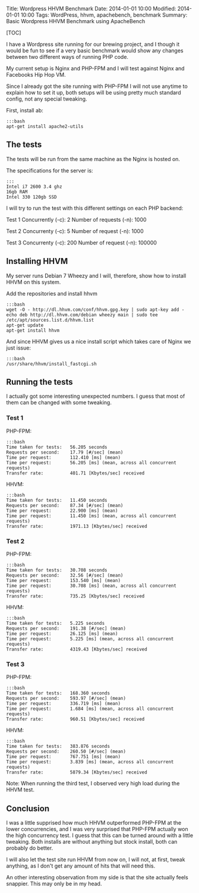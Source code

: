 Title: Wordpress HHVM Benchmark
Date: 2014-01-01 10:00
Modified: 2014-01-01 10:00
Tags: WordPress, hhvm, apachebench, benchmark
Summary: Basic Wordpress HHVM Benchmark using ApacheBench

[TOC]


I have a Wordpress site running for our brewing project, and I though it would be fun to see if a very basic benchmark would show any changes between two different ways of running PHP code.

My current setup is Nginx and PHP-FPM and I will test against Nginx and Facebooks Hip Hop VM.

Since I already got the site running with PHP-FPM I will not use anytime to explain how to set it up, both setups will be using pretty much standard config, not any special tweaking.

First, install ab:

    :::bash
    apt-get install apache2-utils

## The tests

The tests will be run from the same machine as the Nginx is hosted on.

The specifications for the server is:

    :::
    Intel i7 2600 3.4 ghz
    16gb RAM
    Intel 330 120gb SSD

I will try to run the test with this different settings on each PHP backend:

Test 1
Concurrently (-c): 2
Number of requests (-n): 1000

Test 2
Concurrenty (-c): 5
Number of request (-n): 1000

Test 3
Concurrenty (-c): 200
Number of request (-n): 100000

## Installing HHVM

My server runs Debian 7 Wheezy and I will, therefore, show how to install HHVM on this system.

Add the repositories and install hhvm

    :::bash
    wget -O - http://dl.hhvm.com/conf/hhvm.gpg.key | sudo apt-key add -
    echo deb http://dl.hhvm.com/debian wheezy main | sudo tee /etc/apt/sources.list.d/hhvm.list
    apt-get update
    apt-get install hhvm

And since HHVM gives us a nice install script which takes care of Nginx we just issue:

    :::bash
    /usr/share/hhvm/install_fastcgi.sh

## Running the tests

I actually got some interesting unexpected numbers. I guess that most of them can be changed with some tweaking.

### Test 1
PHP-FPM:

    :::bash
    Time taken for tests:   56.205 seconds
    Requests per second:    17.79 [#/sec] (mean)
    Time per request:       112.410 [ms] (mean)
    Time per request:       56.205 [ms] (mean, across all concurrent requests)
    Transfer rate:          401.71 [Kbytes/sec] received

HHVM:

    :::bash
    Time taken for tests:   11.450 seconds
    Requests per second:    87.34 [#/sec] (mean)
    Time per request:       22.900 [ms] (mean)
    Time per request:       11.450 [ms] (mean, across all concurrent requests)
    Transfer rate:          1971.13 [Kbytes/sec] received

### Test 2
PHP-FPM:

    :::bash
    Time taken for tests:   30.708 seconds
    Requests per second:    32.56 [#/sec] (mean)
    Time per request:       153.540 [ms] (mean)
    Time per request:       30.708 [ms] (mean, across all concurrent requests)
    Transfer rate:          735.25 [Kbytes/sec] received

HHVM:

    :::bash
    Time taken for tests:   5.225 seconds
    Requests per second:    191.38 [#/sec] (mean)
    Time per request:       26.125 [ms] (mean)
    Time per request:       5.225 [ms] (mean, across all concurrent requests)
    Transfer rate:          4319.43 [Kbytes/sec] received

### Test 3
PHP-FPM:

    :::bash
    Time taken for tests:   168.360 seconds
    Requests per second:    593.97 [#/sec] (mean)
    Time per request:       336.719 [ms] (mean)
    Time per request:       1.684 [ms] (mean, across all concurrent requests)
    Transfer rate:          960.51 [Kbytes/sec] received

HHVM:

    :::bash
    Time taken for tests:   383.876 seconds
    Requests per second:    260.50 [#/sec] (mean)
    Time per request:       767.751 [ms] (mean)
    Time per request:       3.839 [ms] (mean, across all concurrent requests)
    Transfer rate:          5879.34 [Kbytes/sec] received

Note: When running the third test, I observed very high load during the HHVM test.

## Conclusion

I was a little supprised how much HHVM outperformed PHP-FPM at the lower concurrencies, and I was very surprised that PHP-FPM actually won the high concurrency test. I guess that this can be turned around with a little tweaking. Both installs are without anything but stock install, both can probably do better.

I will also let the test site run HHVM from now on, I will not, at first, tweak anything, as I don't get any amount of hits that will need this.

An other interesting observation from my side is that the site actually feels snappier. This may only be in my head.

